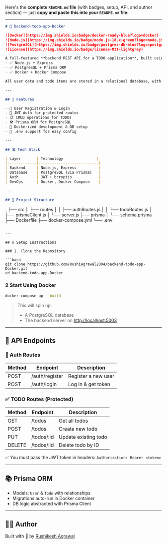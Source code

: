 Here's the **complete `README.md` file** (with badges, setup, API, and author section) — just **copy and paste this into your `README.md` file**:

---

```markdown
# 📝 backend-todo-app-Docker

![Docker](https://img.shields.io/badge/docker-ready-blue?logo=docker)
![Node.js](https://img.shields.io/badge/node.js-18.x-green?logo=node.js)
![PostgreSQL](https://img.shields.io/badge/postgres-db-blue?logo=postgresql)
![License](https://img.shields.io/badge/license-MIT-lightgrey)

A full-featured **backend REST API for a TODO application**, built using:
- ✅ Node.js + Express
- ✅ PostgreSQL + Prisma ORM
- ✅ Docker + Docker Compose

All user data and todo items are stored in a relational database, with secure JWT-based authentication.

---

## 🚀 Features

- 🔐 User Registration & Login
- 🔑 JWT Auth for protected routes
- 📋 CRUD operations for TODOs
- 🛠 Prisma ORM for PostgreSQL
- 🐳 Dockerized development & DB setup
- 🌱 .env support for easy config

---

## 🛠 Tech Stack

| Layer       | Technology               |
|-------------|---------------------------|
| Backend     | Node.js, Express          |
| Database    | PostgreSQL (via Prisma)   |
| Auth        | JWT + bcryptjs            |
| DevOps      | Docker, Docker Compose    |

---

## 📁 Project Structure

```

.
├── src
│   ├── routes
│   │   ├── authRoutes.js
│   │   └── todoRoutes.js
│   ├── prismaClient.js
│   └── server.js
├── prisma
│   └── schema.prisma
├── Dockerfile
├── docker-compose.yml
└── .env

````

---

## ⚙️ Setup Instructions

### 1. Clone the Repository

```bash
git clone https://github.com/RushiAgrawal2004/backend-todo-app-Docker.git
cd backend-todo-app-Docker
````

### 2 Start Using Docker

```bash
docker-compose up --build
```

> This will spin up:
>
> * A PostgreSQL database
> * The backend server on [http://localhost:5003](http://localhost:5003)

---

## 📮 API Endpoints

### 🔐 Auth Routes

| Method | Endpoint       | Description         |
| ------ | -------------- | ------------------- |
| POST   | /auth/register | Register a new user |
| POST   | /auth/login    | Log in & get token  |

### ✅ TODO Routes (Protected)

| Method | Endpoint    | Description          |
| ------ | ----------- | -------------------- |
| GET    | /todos      | Get all todos        |
| POST   | /todos      | Create new todo      |
| PUT    | /todos/\:id | Update existing todo |
| DELETE | /todos/\:id | Delete todo by ID    |

✅ You must pass the JWT token in headers:
`Authorization: Bearer <token>`

---

## 📚 Prisma ORM

* Models: `User` & `Todo` with relationships
* Migrations auto-run in Docker container
* DB logic abstracted with Prisma Client

---


## 👨‍💻 Author

Built with 💙 by [Rushikesh Agrawal](https://github.com/RushiAgrawal2004)


